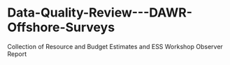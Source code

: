 # Data-Quality-Review---DAWR-Offshore-Surveys
Collection of Resource and Budget Estimates and ESS Workshop Observer Report
